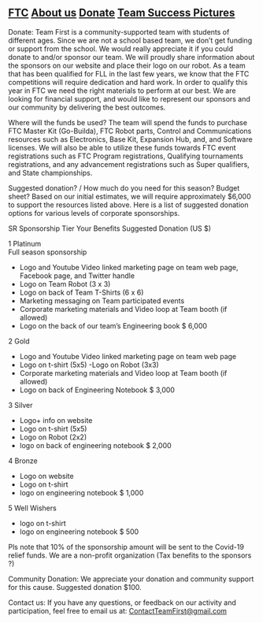 ## [FTC](FTC.md)     [About us](aboutus.md)  [Donate](donate.md) [Team Success Pictures](Successpics.md)



Donate:
Team First is a community-supported team with students of different ages. Since we are not a school based team, we don’t get funding or support from the school. We would really appreciate it if you could donate to and/or sponsor our team. We will proudly share information about the sponsors on our website and place their logo on our robot. As a team that has been qualified for FLL in the last few years, we know that the FTC competitions will require dedication and hard work. In order to qualify this year in FTC we need the right materials to perform at our best. We are looking for financial support, and would like to represent our sponsors and our community by delivering the best outcomes.

Where will the funds be used?
The team will spend the funds to purchase FTC Master Kit (Go-Builda), FTC Robot parts, Control and Communications resources such as Electronics, Base Kit, Expansion Hub, and, and Software licenses. We will also be able to utilize these funds towards FTC event registrations such as FTC Program registrations, Qualifying tournaments registrations, and any advancement registrations such as Super qualifiers, and State championships.

Suggested donation? / How much do you need for this season? Budget sheet?
Based on our initial estimates, we will require approximately $6,000 to support the resources listed above. Here is a list of suggested donation options for various levels of corporate sponsorships.

SR
Sponsorship Tier
Your Benefits
Suggested Donation (US $)

1 Platinum  
Full season sponsorship
- Logo and Youtube Video linked marketing page on team web page, Facebook page, and Twitter handle
- Logo on Team Robot (3 x 3)
- Logo on back of Team T-Shirts (6 x 6)
- Marketing messaging on Team participated events
- Corporate marketing materials and Video loop at Team booth (if allowed)
- Logo on the back of our team’s Engineering book
$ 6,000

2  Gold
- Logo and Youtube Video linked marketing page on team web page
- Logo on t-shirt (5x5)
-Logo on Robot (3x3)
- Corporate marketing materials and Video loop at Team booth (if allowed)
- Logo on back of Engineering Notebook
$ 3,000  

3 Silver
- Logo+ info on website
- Logo on t-shirt (5x5)
- Logo on Robot (2x2)
- logo on back of engineering notebook
$ 2,000

4 Bronze
- Logo on website
- Logo on t-shirt
- logo on engineering notebook
$ 1,000

5 Well Wishers
- logo on t-shirt
- logo on engineering notebook
$ 500

Pls note that 10% of the sponsorship amount will be sent to the Covid-19 relief funds.
We are a non-profit organization (Tax benefits to the sponsors ?)

Community Donation:
We appreciate your donation and community support for this cause. Suggested donation $100.


Contact us:
If you have any questions, or feedback on our activity and participation, feel free to email us at: ContactTeamFirst@gmail.com